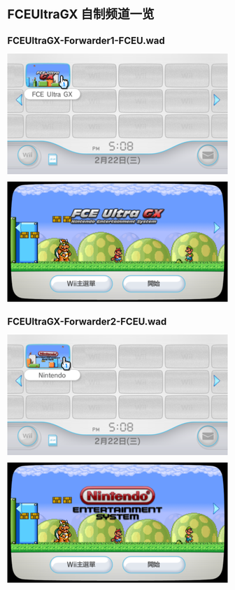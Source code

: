 # FCEUltraGX 自制频道一览


## FCEUltraGX-Forwarder1-FCEU.wad

![频道图标](./FCEUltraGX-Forwarder1-FCEU-icon.png)

![频道预览](./FCEUltraGX-Forwarder1-FCEU-banner.png)

## FCEUltraGX-Forwarder2-FCEU.wad

![频道图标](./FCEUltraGX-Forwarder2-FCEU-icon.png)

![频道预览](./FCEUltraGX-Forwarder2-FCEU-banner.png)
